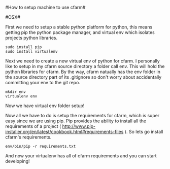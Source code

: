 #How to setup machine to use cfarm#

#OSX#

First we need to setup a stable python platform for python, this means
getting pip the python package manager, and virtual env which isolates
projects python libraries.

```
sudo install pip
sudo install virtualenv
```

Next we need to create a new virtual env of python for cfarm. I personally
like to setup in my cfarm source directory a folder call env. This will hold
the python libraries for cfarm. By the way, cfarm natually has the env folder in
the source directory part of its .gitignore so don't worry about accidentally
committing your env to the git repo.

```
mkdir env
virtualenv env
````

Now we have virtual env folder setup!

Now all we have to do is setup the requirements for cfarm, which is super
easy since we are using pip. Pip provides the ability to install all the
requirements of a project ( http://www.pip-installer.org/en/latest/cookbook.html#requirements-files ).
So lets go install cfarm's requirements.


```
env/bin/pip -r requirements.txt
```

And now your virtualenv has all of cfarm requirements and you can start
developing!
